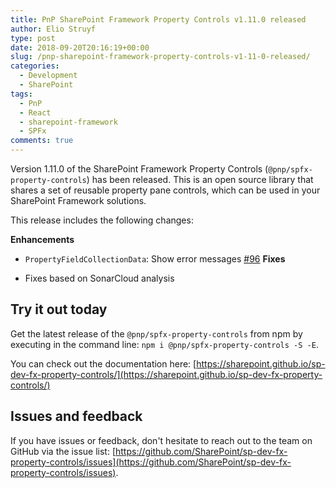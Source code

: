 ```yaml
---
title: PnP SharePoint Framework Property Controls v1.11.0 released
author: Elio Struyf
type: post
date: 2018-09-20T20:16:19+00:00
slug: /pnp-sharepoint-framework-property-controls-v1-11-0-released/
categories:
  - Development
  - SharePoint
tags:
  - PnP
  - React
  - sharepoint-framework
  - SPFx
comments: true
---
```


Version 1.11.0 of the SharePoint Framework Property Controls (`@pnp/spfx-property-controls`) has been released. This is an open source library that shares a set of reusable property pane controls, which can be used in your SharePoint Framework solutions.

This release includes the following changes:

**Enhancements**

*   `PropertyFieldCollectionData`: Show error messages [#96](https://github.com/SharePoint/sp-dev-fx-property-controls/issues/96)
**Fixes**

*   Fixes based on SonarCloud analysis

## Try it out today

Get the latest release of the `@pnp/spfx-property-controls` from npm by executing in the command line: `npm i @pnp/spfx-property-controls -S -E`.

You can check out the documentation here: [https://sharepoint.github.io/sp-dev-fx-property-controls/](https://sharepoint.github.io/sp-dev-fx-property-controls/)

## Issues and feedback

If you have issues or feedback, don't hesitate to reach out to the team on GitHub via the issue list: [https://github.com/SharePoint/sp-dev-fx-property-controls/issues](https://github.com/SharePoint/sp-dev-fx-property-controls/issues).